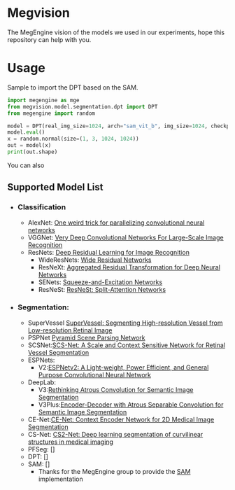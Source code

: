 # Megvision
The MegEngine vision of the models we used in our experiments, hope this repository can help with you.

# Usage

Sample to import the DPT based on the SAM.
```python
import megengine as mge
from megvision.model.segmentation.dpt import DPT
from megengine import random

model = DPT(real_img_size=1024, arch="sam_vit_b", img_size=1024, checkpoint=None)
model.eval()
x = random.normal(size=(1, 3, 1024, 1024))
out = model(x)
print(out.shape)
```

You can also 

## Supported Model List

+ ### Classification
  + AlexNet: [One weird trick for parallelizing convolutional neural networks](https://arxiv.org/abs/1404.5997)
  + VGGNet: [Very Deep Convolutional Networks For Large-Scale Image Recognition](https://arxiv.org/pdf/1409.1556.pdf)
  + ResNets: [Deep Residual Learning for Image Recognition](https://arxiv.org/pdf/1512.03385.pdf)
    + WideResNets: [Wide Residual Networks](https://arxiv.org/pdf/1605.07146.pdf)
    + ResNeXt: [Aggregated Residual Transformation for Deep Neural Networks](https://arxiv.org/pdf/1611.05431.pdf)
    + SENets: [Squeeze-and-Excitation Networks](https://arxiv.org/abs/1709.01507)
    + ResNeSt: [ResNeSt: Split-Attention Networks](https://arxiv.org/pdf/2004.08955.pdf)

+ ### Segmentation:

  + SuperVessel [SuperVessel: Segmenting High-resolution Vessel from Low-resolution Retinal Image](https://arxiv.org/abs/2207.13882)
  + PSPNet [Pyramid Scene Parsing Network](https://arxiv.org/pdf/1612.01105.pdf)
  + SCSNet:[SCS-Net: A Scale and Context Sensitive Network for Retinal Vessel Segmentation](https://www.sciencedirect.com/science/article/pii/S1361841521000712#!)
  + ESPNets:
    + V2:[ESPNetv2: A Light-weight, Power Efficient, and General Purpose Convolutional Neural Network](https://arxiv.org/pdf/1811.11431.pdf)
  + DeepLab:
    + V3:[Rethinking Atrous Convolution for Semantic Image Segmentation](https://arxiv.org/abs/1706.05587)
    + V3Plus:[Encoder-Decoder with Atrous Separable Convolution for Semantic Image Segmentation](https://arxiv.org/abs/1802.02611)
  + CE-Net:[CE-Net: Context Encoder Network for 2D Medical Image Segmentation](https://arxiv.org/pdf/1903.02740.pdf)
  + CS-Net: [CS2-Net: Deep learning segmentation of curvilinear structures in medical imaging](https://www.sciencedirect.com/science/article/pii/S1361841520302383)
  + PFSeg: []
  + DPT: []
  + SAM: []
    + Thanks for the MegEngine group to provide the [SAM]() implementation